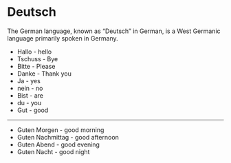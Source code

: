 # Deutsch
The German language, known as “Deutsch” in German, is a West Germanic language primarily spoken in Germany.
* Hallo - hello
* Tschuss - Bye
* Bitte - Please
* Danke - Thank you
* Ja - yes
* nein - no
* Bist - are
* du - you
* Gut - good

----
* Guten Morgen - good morning
* Guten Nachmittag - good afternoon
* Guten Abend - good evening
* Guten Nacht - good night
  
